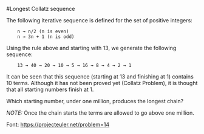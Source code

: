#Longest Collatz sequence

The following iterative sequence is defined for the set of positive integers:

```
    n → n/2 (n is even)
    n → 3n + 1 (n is odd)
```

Using the rule above and starting with 13, we generate the following sequence:

```
    13 → 40 → 20 → 10 → 5 → 16 → 8 → 4 → 2 → 1
```

It can be seen that this sequence (starting at 13 and finishing at 1) contains 10 terms. Although it has not been proved yet (Collatz Problem), it is thought that all starting numbers finish at 1.

Which starting number, under one million, produces the longest chain?

*NOTE:* Once the chain starts the terms are allowed to go above one million.

Font: https://projecteuler.net/problem=14